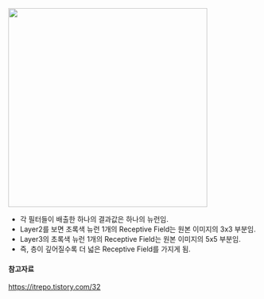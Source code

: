 
<img src="https://velog.velcdn.com/images/sandartchip/post/36622689-6a4b-4647-bcf2-5c59d0df5006/image.png" width="400px"/>

- 각 필터들이 배출한 하나의 결과값은 하나의 뉴런임.
- Layer2를 보면 초록색 뉴런 1개의 Receptive Field는 원본 이미지의 3x3 부분임. 
- Layer3의 초록색 뉴런 1개의 Receptive Field는 원본 이미지의 5x5 부분임.
- 즉, 층이 깊어질수록 더 넓은 Receptive Field를 가지게 됨.


#### 참고자료
https://itrepo.tistory.com/32
